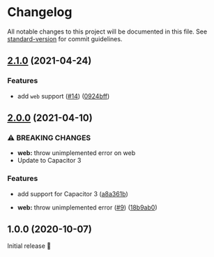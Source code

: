 # Changelog

All notable changes to this project will be documented in this file. See [standard-version](https://github.com/conventional-changelog/standard-version) for commit guidelines.

## [2.1.0](https://github.com/capacitor-community/keep-awake/compare/v2.0.0...v2.1.0) (2021-04-24)


### Features

* add `web` support ([#14](https://github.com/capacitor-community/keep-awake/issues/14)) ([0924bff](https://github.com/capacitor-community/keep-awake/commit/0924bffec8cff2f99deb8856280309fa3ccb443a))

## [2.0.0](https://github.com/capacitor-community/keep-awake/compare/v1.0.0...v2.0.0) (2021-04-10)


### ⚠ BREAKING CHANGES

* **web:** throw unimplemented error on web
* Update to Capacitor 3

### Features

* add support for Capacitor 3 ([a8a361b](https://github.com/capacitor-community/keep-awake/commit/a8a361b91b626869867c0f46f1c16d1ae4812534))


* **web:** throw unimplemented error ([#9](https://github.com/capacitor-community/keep-awake/issues/9)) ([18b9ab0](https://github.com/capacitor-community/keep-awake/commit/18b9ab035511a3fcdad01801e4eb7635a1ef99ab))

## 1.0.0 (2020-10-07)

Initial release 🎉
